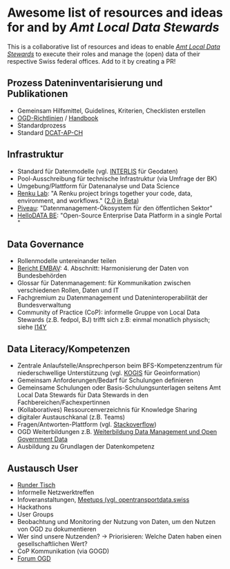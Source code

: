 # Awesome list of resources and ideas for and by _Amt Local Data Stewards_

This is a collaborative list of resources and ideas to enable [_Amt Local Data Stewards_](https://i14y-ch.github.io/handbook/de/2_rollen_prozesse/rollen/) to execute their roles and manage the (open) data of their respective Swiss federal offices. Add to it by creating a PR!

## Prozess Dateninventarisierung und Publikationen

* Gemeinsam Hilfsmittel, Guidelines, Kriterien, Checklisten erstellen
* [OGD-Richtlinien](https://handbook.opendata.swiss/de/content/glossar/bibliothek/ogd-richtlinien.html) / [Handbook](https://handbook.opendata.swiss/de/index.html) 
* Standardprozess
* Standard [DCAT-AP-CH](https://www.dcat-ap.ch/)
  
## Infrastruktur
* Standard für Datenmodelle (vgl. [INTERLIS](https://www.interlis.ch/) für Geodaten)
* Pool-Ausschreibung für technische Infrastruktur (via Umfrage der BK)
* Umgebung/Plattform für Datenanalyse und Data Science
* [Renku Lab](https://renkulab.io/): "A Renku project brings together your code, data, environment, and workflows." ([2.0 in Beta](https://blog.renkulab.io/renku-2/))
* [Piveau](https://www.piveau.de/): "Datenmanagement-Ökosystem für den öffentlichen Sektor"
* [HelloDATA BE](https://github.com/kanton-bern/hellodata-be): "Open-Source Enterprise Data Platform in a single Portal "

## Data Governance
* Rollenmodelle untereinander teilen
* [Bericht EMBAV](https://www.fedlex.admin.ch/filestore/fedlex.data.admin.ch/eli/oe/2023/96/de/pdf/fedlex-data-admin-ch-eli-oe-2023-96-de-pdf.pdf): 4. Abschnitt: Harmonisierung der Daten von Bundesbehörden 
* Glossar für Datenmanagement: für Kommunikation zwischen verschiedenen Rollen, Daten und IT
* Fachgremium zu Datenmanagement und Dateninteroperabilität der Bundesverwaltung
* Community of Practice (CoP): informelle Gruppe von Local Data Stewards (z.B. fedpol, BJ) trifft sich z.B: einmal monatlich physisch; siehe [I14Y](https://www.linkedin.com/posts/i14y_i14y-interoperabilitaeut-bfs-activity-7252951828542185473-vWYb?utm_source=share&utm_medium=member_desktop)

## Data Literacy/Kompetenzen
* Zentrale Anlaufstelle/Ansprechperson beim BFS-Kompetenzzentrum für niederschwellige Unterstützung (vgl. [KOGIS](https://www.swisstopo.admin.ch/de/koordination-geo-information-und-services-kogis) für Geoinformation)
* Gemeinsam Anforderungen/Bedarf für Schulungen definieren
* Gemeinsame Schulungen oder Basis-Schulungsunterlagen seitens Amt Local Data Stewards für Data Stewards in den Fachbereichen/Fachexpertinnen
* (Kollaboratives) Ressourcenverzeichnis für Knowledge Sharing
* digitaler Austauschkanal (z.B. Teams)
* Fragen/Antworten-Plattform (vgl. [Stackoverflow](https://stackoverflow.com/))
* OGD Weiterbildungen z.B. [Weiterbildung Data Management und Open Government Data](https://www.bfh.ch/de/aktuell/fachveranstaltungen/weiterbildung-data-management-open-government-data/)
* Ausbildung zu Grundlagen der Datenkompetenz

## Austausch User
* [Runder Tisch](https://www.bfs.admin.ch/asset/de/19004152)
* Informelle Netzwerktreffen
* Infoveranstaltungen, [Meetups (vgl. opentransportdata.swiss](https://opentransportdata.swiss/de/news/#2024_09_12_Meet-Up_International_routing_on_the_example_of_Linking_Alps)
* Hackathons
* User Groups
* Beobachtung und Monitoring der Nutzung von Daten, um den Nutzen von OGD zu dokumentieren
* Wer sind unsere Nutzenden? → Priorisieren: Welche Daten haben einen gesellschaftlichen Wert?
* CoP Kommunikation (via GOGD)
* [Forum OGD](https://confluence.swissdatacommunity.ch/display/SHAREDOGD)
